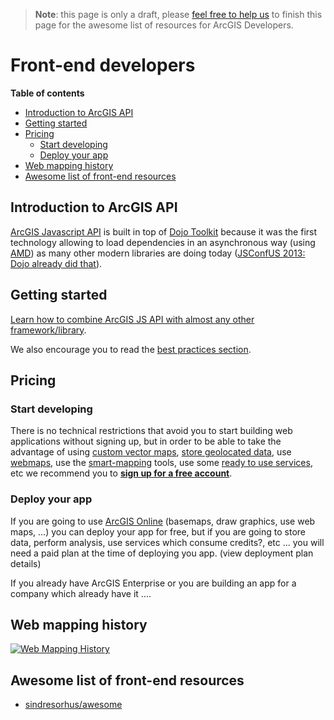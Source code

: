 > **Note**: this page is only a draft, please [feel free to help us](https://github.com/hhkaos/awesome-arcgis#contributions) to finish this page for the awesome list of resources for ArcGIS Developers.

# Front-end developers
<!-- START doctoc generated TOC please keep comment here to allow auto update -->
<!-- DON'T EDIT THIS SECTION, INSTEAD RE-RUN doctoc TO UPDATE -->
**Table of contents**

- [Introduction to ArcGIS API](#introduction-to-arcgis-api)
- [Getting started](#getting-started)
- [Pricing](#pricing)
  - [Start developing](#start-developing)
  - [Deploy your app](#deploy-your-app)
- [Web mapping history](#web-mapping-history)
- [Awesome list of front-end resources](#awesome-list-of-front-end-resources)

<!-- END doctoc generated TOC please keep comment here to allow auto update -->

## Introduction to ArcGIS API
[ArcGIS Javascript API](dojo) is built in top of [Dojo Toolkit](https://dojotoolkit.org/) because it was the first technology allowing to load dependencies in an asynchronous way (using [AMD](https://en.wikipedia.org/wiki/Asynchronous_module_definition)) as many other modern libraries are doing today ([JSConfUS 2013: Dojo already did that](https://www.youtube.com/watch?v=BY0-AI1Sxy0)).

## Getting started
[Learn how to combine ArcGIS JS API with almost any other framework/library](technologies/).

We also encourage you to read the [best practices section](best-practices/).

## Pricing
### Start developing
There is no technical restrictions that avoid you to start building web applications without signing up, but in order to be able to take the advantage of using [custom vector maps](../arcgis/vector-tiles/), [store geolocated data](../arcgis/content/service-types/), use [webmaps](../arcgis/open-specifications/web-map/), use the [smart-mapping](../arcgis/smart-mapping/) tools, use some [ready to use services](../arcgis/products/arcgis-online/rest-apis/ready-to-use-services/), etc we recommend you to [**sign up for a free account**](https://developers.arcgis.com/sign-up/).

### Deploy your app
If you are going to use [ArcGIS Online](../arcgis/products/arcgis-online/) (basemaps, draw graphics, use web maps, ...) you can deploy your app for free, but if you are going to store data, perform analysis, use services which consume credits?, etc ... you will need a
paid plan at the time of deploying you app. (view deployment plan details)

If you already have ArcGIS Enterprise or you are building an app for a company
which already have it ....

## Web mapping history
[![Web Mapping History](https://docs.google.com/drawings/d/1scUDSXWfFT-4dQXpxveOJSdcQrU_pg0UjUmTeudHU6A/pub?w=1043&h=515)
](https://docs.google.com/drawings/d/1scUDSXWfFT-4dQXpxveOJSdcQrU_pg0UjUmTeudHU6A/edit?usp=sharing)

## Awesome list of front-end resources

* [sindresorhus/awesome](https://github.com/sindresorhus/awesome#front-end-development)

